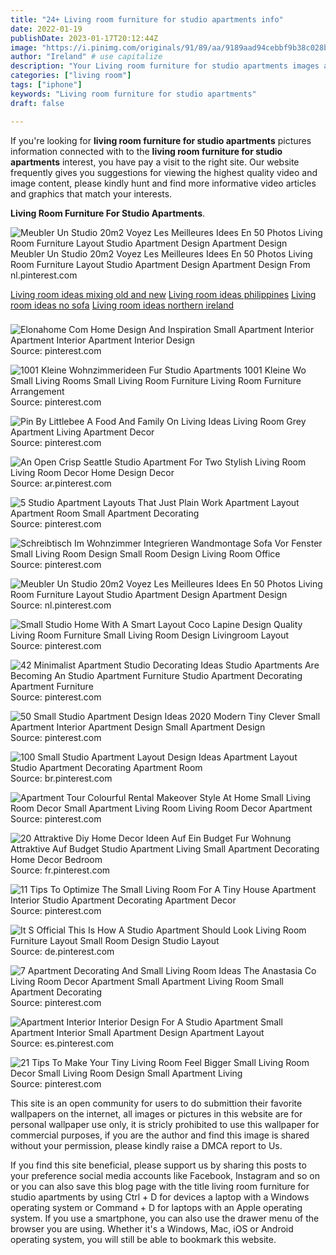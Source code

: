 ```yaml
---
title: "24+ Living room furniture for studio apartments info"
date: 2022-01-19
publishDate: 2023-01-17T20:12:44Z
image: "https://i.pinimg.com/originals/91/89/aa/9189aad94cebbf9b38c028b20ffa1c87.jpg"
author: "Ireland" # use capitalize
description: "Your Living room furniture for studio apartments images are available in this site. Living room furniture for studio apartments are a topic that is being searched for and liked by netizens today. You can Find and Download the Living room furniture for studio apartments files here. Find and Download all free images."
categories: ["living room"]
tags: ["iphone"]
keywords: "Living room furniture for studio apartments"
draft: false

---
```


If you're looking for **living room furniture for studio apartments** pictures information connected with to the **living room furniture for studio apartments** interest, you have pay a visit to the right  site.  Our website frequently  gives you  suggestions  for viewing  the highest  quality video and image  content, please kindly hunt and find more informative video articles and graphics  that match your interests.

**Living Room Furniture For Studio Apartments**. 

![Meubler Un Studio 20m2 Voyez Les Meilleures Idees En 50 Photos Living Room Furniture Layout Studio Apartment Design Apartment Design](https://i.pinimg.com/originals/7e/57/62/7e57625451e6eb53ed8a2bc9cac23c50.jpg "Meubler Un Studio 20m2 Voyez Les Meilleures Idees En 50 Photos Living Room Furniture Layout Studio Apartment Design Apartment Design")
Meubler Un Studio 20m2 Voyez Les Meilleures Idees En 50 Photos Living Room Furniture Layout Studio Apartment Design Apartment Design From nl.pinterest.com

[Living room ideas mixing old and new](/living-room-ideas-mixing-old-and-new/)
[Living room ideas philippines](/living-room-ideas-philippines/)
[Living room ideas no sofa](/living-room-ideas-no-sofa/)
[Living room ideas northern ireland](/living-room-ideas-northern-ireland/)



### 

 


![Elonahome Com Home Design And Inspiration Small Apartment Interior Apartment Interior Apartment Interior Design](https://i.pinimg.com/736x/5c/33/f6/5c33f62af13a3b70e8803d150d88667a.jpg "Elonahome Com Home Design And Inspiration Small Apartment Interior Apartment Interior Apartment Interior Design")
Source: pinterest.com

 

![1001 Kleine Wohnzimmerideen Fur Studio Apartments 1001 Kleine Wo Small Living Rooms Small Living Room Furniture Living Room Furniture Arrangement](https://i.pinimg.com/736x/b0/42/cf/b042cfbb18ada2ab55f39217ef8c07c4.jpg "1001 Kleine Wohnzimmerideen Fur Studio Apartments 1001 Kleine Wo Small Living Rooms Small Living Room Furniture Living Room Furniture Arrangement")
Source: pinterest.com

 

![Pin By Littlebee A Food And Family On Living Ideas Living Room Grey Apartment Living Apartment Decor](https://i.pinimg.com/564x/da/13/1e/da131e7b01d31448714d2a7527b4aad6--home-ideas-d%C3%A9cor-ideas.jpg "Pin By Littlebee A Food And Family On Living Ideas Living Room Grey Apartment Living Apartment Decor")
Source: pinterest.com

 

![An Open Crisp Seattle Studio Apartment For Two Stylish Living Room Living Room Decor Home Design Decor](https://i.pinimg.com/originals/82/4e/67/824e67c7771293463b7a5d87ba64541c.jpg "An Open Crisp Seattle Studio Apartment For Two Stylish Living Room Living Room Decor Home Design Decor")
Source: ar.pinterest.com

 

![5 Studio Apartment Layouts That Just Plain Work Apartment Layout Apartment Room Small Apartment Decorating](https://i.pinimg.com/originals/04/eb/d3/04ebd35be8f221b221e435140b5f0275.jpg "5 Studio Apartment Layouts That Just Plain Work Apartment Layout Apartment Room Small Apartment Decorating")
Source: pinterest.com

 

![Schreibtisch Im Wohnzimmer Integrieren Wandmontage Sofa Vor Fenster Small Living Room Design Small Room Design Living Room Office](https://i.pinimg.com/736x/09/45/40/094540761a7cc0cba9532592fb577b26.jpg "Schreibtisch Im Wohnzimmer Integrieren Wandmontage Sofa Vor Fenster Small Living Room Design Small Room Design Living Room Office")
Source: pinterest.com

 

![Meubler Un Studio 20m2 Voyez Les Meilleures Idees En 50 Photos Living Room Furniture Layout Studio Apartment Design Apartment Design](https://i.pinimg.com/originals/7e/57/62/7e57625451e6eb53ed8a2bc9cac23c50.jpg "Meubler Un Studio 20m2 Voyez Les Meilleures Idees En 50 Photos Living Room Furniture Layout Studio Apartment Design Apartment Design")
Source: nl.pinterest.com

 

![Small Studio Home With A Smart Layout Coco Lapine Design Quality Living Room Furniture Small Living Room Design Livingroom Layout](https://i.pinimg.com/originals/67/aa/04/67aa043e39dac62a11dc66685351cf77.jpg "Small Studio Home With A Smart Layout Coco Lapine Design Quality Living Room Furniture Small Living Room Design Livingroom Layout")
Source: pinterest.com

 

![42 Minimalist Apartment Studio Decorating Ideas Studio Apartments Are Becoming An Studio Apartment Furniture Studio Apartment Decorating Apartment Furniture](https://i.pinimg.com/originals/c8/0d/9e/c80d9e203a7c6d06f65ca895335b12aa.jpg "42 Minimalist Apartment Studio Decorating Ideas Studio Apartments Are Becoming An Studio Apartment Furniture Studio Apartment Decorating Apartment Furniture")
Source: pinterest.com

 

![50 Small Studio Apartment Design Ideas 2020 Modern Tiny Clever Small Apartment Interior Apartment Design Small Apartment Design](https://i.pinimg.com/736x/cb/7a/de/cb7adef1ba0727ac204c9857cf8632ff.jpg "50 Small Studio Apartment Design Ideas 2020 Modern Tiny Clever Small Apartment Interior Apartment Design Small Apartment Design")
Source: pinterest.com

 

![100 Small Studio Apartment Layout Design Ideas Apartment Layout Studio Apartment Decorating Apartment Room](https://i.pinimg.com/originals/5b/cc/83/5bcc838509c110ca384336e26598c4be.jpg "100 Small Studio Apartment Layout Design Ideas Apartment Layout Studio Apartment Decorating Apartment Room")
Source: br.pinterest.com

 

![Apartment Tour Colourful Rental Makeover Style At Home Small Living Room Decor Small Apartment Living Room Living Room Decor Apartment](https://i.pinimg.com/originals/28/27/67/2827677a67a8b77970da6a9cf0e5678f.jpg "Apartment Tour Colourful Rental Makeover Style At Home Small Living Room Decor Small Apartment Living Room Living Room Decor Apartment")
Source: pinterest.com

 

![20 Attraktive Diy Home Decor Ideen Auf Ein Budget Fur Wohnung Attraktive Auf Budget Studio Apartment Living Small Apartment Decorating Home Decor Bedroom](https://i.pinimg.com/originals/c9/34/f8/c934f81d619c81dac61bd354ac62734f.jpg "20 Attraktive Diy Home Decor Ideen Auf Ein Budget Fur Wohnung Attraktive Auf Budget Studio Apartment Living Small Apartment Decorating Home Decor Bedroom")
Source: fr.pinterest.com

 

![11 Tips To Optimize The Small Living Room For A Tiny House Apartment Interior Studio Apartment Decorating Apartment Decor](https://i.pinimg.com/originals/2c/8f/76/2c8f76b8977a620ea4daef7289906246.jpg "11 Tips To Optimize The Small Living Room For A Tiny House Apartment Interior Studio Apartment Decorating Apartment Decor")
Source: pinterest.com

 

![It S Official This Is How A Studio Apartment Should Look Living Room Furniture Layout Small Room Design Studio Layout](https://i.pinimg.com/originals/b6/ee/2e/b6ee2e7caab5105cd08976b7c73bacd6.jpg "It S Official This Is How A Studio Apartment Should Look Living Room Furniture Layout Small Room Design Studio Layout")
Source: de.pinterest.com

 

![7 Apartment Decorating And Small Living Room Ideas The Anastasia Co Living Room Decor Apartment Small Apartment Living Room Small Apartment Decorating](https://i.pinimg.com/736x/8b/0a/1c/8b0a1c56435a126b99a6917369394997.jpg "7 Apartment Decorating And Small Living Room Ideas The Anastasia Co Living Room Decor Apartment Small Apartment Living Room Small Apartment Decorating")
Source: pinterest.com

 

![Apartment Interior Interior Design For A Studio Apartment Small Apartment Interior Small Apartment Design Apartment Layout](https://i.pinimg.com/originals/4a/34/ee/4a34ee0f0f86490bc137298428e9119f.jpg "Apartment Interior Interior Design For A Studio Apartment Small Apartment Interior Small Apartment Design Apartment Layout")
Source: es.pinterest.com

 

![21 Tips To Make Your Tiny Living Room Feel Bigger Small Living Room Decor Small Living Room Design Small Apartment Living](https://i.pinimg.com/originals/91/89/aa/9189aad94cebbf9b38c028b20ffa1c87.jpg "21 Tips To Make Your Tiny Living Room Feel Bigger Small Living Room Decor Small Living Room Design Small Apartment Living")
Source: pinterest.com

 

This site is an open community for users to do submittion their favorite wallpapers on the internet, all images or pictures in this website are for personal wallpaper use only, it is stricly prohibited to use this wallpaper for commercial purposes, if you are the author and find this image is shared without your permission, please kindly raise a DMCA report to Us.

If you find this site beneficial, please support us by sharing this posts to your preference social media accounts like Facebook, Instagram and so on or you can also save this blog page with the title living room furniture for studio apartments by using Ctrl + D for devices a laptop with a Windows operating system or Command + D for laptops with an Apple operating system. If you use a smartphone, you can also use the drawer menu of the browser you are using. Whether it's a Windows, Mac, iOS or Android operating system, you will still be able to bookmark this website.

